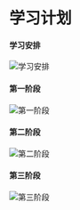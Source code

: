 # 学习计划
#### 学习安排
![学习安排](http://app.huat.xyz/study_path2.png)

#### 第一阶段
![第一阶段](http://qn2.huat.xyz/one_stage.jpg)

#### 第二阶段
![第二阶段](http://qn2.huat.xyz/two_stage.jpg)

#### 第三阶段
![第三阶段](http://qn2.huat.xyz/three_stage.jpg)